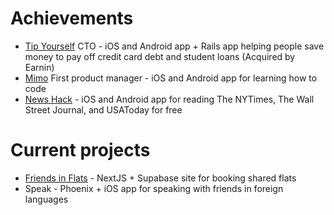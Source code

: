 # Achievements 
- [Tip Yourself](https://help.earnin.com/hc/en-us/articles/360041192274-How-does-Tip-Yourself-work) CTO - iOS and Android app + Rails app helping people save money to pay off credit card debt and student loans (Acquired by Earnin)
- [Mimo](https://mimo.org/) First product manager - iOS and Android app for learning how to code
- [News Hack](https://github.com/Lcarvajal-zz/News-Hack) - iOS and Android app for reading The NYTimes, The Wall Street Journal, and USAToday for free

# Current projects
- [Friends in Flats](https://www.friends-in-flats.com) - NextJS + Supabase site for booking shared flats
- Speak - Phoenix + iOS app for speaking with friends in foreign languages
